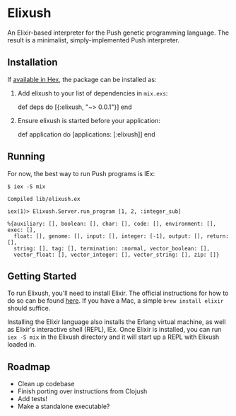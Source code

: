 # Elixush

An Elixir-based interpreter for the Push genetic programming language.
The result is a minimalist, simply-implemented Push interpreter.

## Installation

If [available in Hex](https://hex.pm/docs/publish), the package can be installed as:

  1. Add elixush to your list of dependencies in `mix.exs`:

        def deps do
          [{:elixush, "~> 0.0.1"}]
        end

  2. Ensure elixush is started before your application:

        def application do
          [applications: [:elixush]]
        end

## Running

For now, the best way to run Push programs is IEx:

    $ iex -S mix

    Compiled lib/elixush.ex

    iex(1)> Elixush.Server.run_program [1, 2, :integer_sub]

    %{auxiliary: [], boolean: [], char: [], code: [], environment: [], exec: [],
      float: [], genome: [], input: [], integer: [-1], output: [], return: [],
      string: [], tag: [], termination: :normal, vector_boolean: [],
      vector_float: [], vector_integer: [], vector_string: [], zip: []}

## Getting Started

To run Elixush, you'll need to install Elixir. The official instructions for how
to do so can be found [here](http://elixir-lang.org/install.html). If you have a
Mac, a simple `brew install elixir` should suffice.

Installing the Elixir language also installs the Erlang virtual machine, as well
as Elixir's interactive shell (REPL), IEx. Once Elixir is installed, you can run
`iex -S mix` in the Elixush directory and it will start up a REPL with Elixush
loaded in.

## Roadmap

* Clean up codebase
* Finish porting over instructions from Clojush
* Add tests!
* Make a standalone executable?

